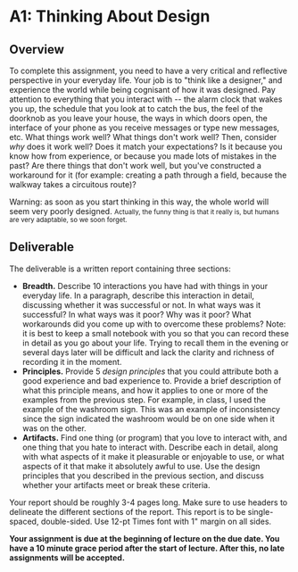 

# A1: Thinking About Design

## Overview

To complete this assignment, you need to have a very critical and reflective perspective in your everyday life. Your job is to "think like a designer," and experience the world while being cognisant of how it was designed. Pay attention to everything that you interact with -- the alarm clock that wakes you up, the schedule that you look at to catch the bus, the feel of the doorknob as you leave your house, the ways in which doors open, the interface of your phone as you receive messages or type new messages, etc. What things work well? What things don't work well? Then, consider _why_ does it work well? Does it match your expectations? Is it because you know how from experience, or because you made lots of mistakes in the past? Are there things that don't work well, but you've constructed a workaround for it (for example: creating a path through a field, because the walkway takes a circuitous route)?

Warning: as soon as you start thinking in this way, the whole world will seem very poorly designed. <span style="font-size:83%">Actually, the funny thing is that it really is, but humans are very adaptable, so we soon forget. </span>

## Deliverable

The deliverable is a written report containing three sections:

* **Breadth.** Describe 10 interactions you have had with things in your everyday life. In a paragraph, describe this interaction in detail, discussing whether it was successful or not. In what ways was it successful? In what ways was it poor? Why was it poor? What workarounds did you come up with to overcome these problems? Note: it is best to keep a small notebook with you so that you can record these in detail as you go about your life. Trying to recall them in the evening or several days later will be difficult and lack the clarity and richness of recording it in the moment.
* **Principles.** Provide 5 _design principles_ that you could attribute both a good experience and bad experience to. Provide a brief description of what this principle means, and how it applies to one or more of the examples from the previous step. For example, in class, I used the example of the washroom sign. This was an example of inconsistency since the sign indicated the washroom would be on one side when it was on the other.
* **Artifacts.** Find one thing (or program) that you love to interact with, and one thing that you hate to interact with. Describe each in detail, along with what aspects of it make it pleasurable or enjoyable to use, or what aspects of it that make it absolutely awful to use. Use the design principles that you described in the previous section, and discuss whether your artifacts meet or break these criteria.

Your report should be roughly 3-4 pages long. Make sure to use headers to delineate the different sections of the report.
This report is to be single-spaced, double-sided. Use 12-pt Times font with 1" margin on all sides.

**Your assignment is due at the beginning of lecture on the due date. You have a 10 minute grace period after the start of lecture. After this, no late assignments will be accepted.**

